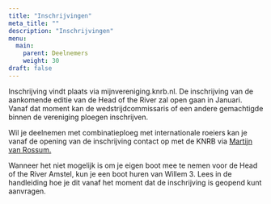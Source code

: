 ```yaml
---
title: "Inschrijvingen"
meta_title: ""
description: "Inschrijvingen"
menu:
  main:
    parent: Deelnemers
    weight: 30
draft: false
---
```

Inschrijving vindt plaats via mijnvereniging.knrb.nl. De inschrijving van de aankomende editie van de Head of the River zal open gaan in Januari. Vanaf dat moment kan de wedstrijdcommissaris of een andere gemachtigde binnen de vereniging ploegen inschrijven.

Wil je deelnemen met combinatieploeg met internationale roeiers kan je vanaf de opening van de inschrijving contact op met de KNRB via [Martijn van Rossum.](martijn.vanrossum@knrb.nl)

Wanneer het niet mogelijk is om je eigen boot mee te nemen voor de Head of the River Amstel, kun je een boot huren van Willem 3. Lees in de handleiding hoe je dit vanaf het moment dat de inschrijving is geopend kunt aanvragen.